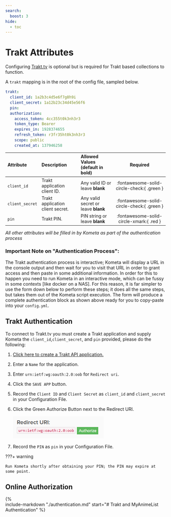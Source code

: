 ```yaml
---
search:
  boost: 3
hide:
  - toc
---
```

# Trakt Attributes

Configuring [Trakt.tv](https://trakt.tv/) is optional but is required for Trakt based collections to function. 

A `trakt` mapping is in the root of the config file, sampled below.

```yaml title="config.yml Trakt sample"
trakt:
  client_id: 1a2b3c4d5e6f7g8h9i
  client_secret: 1a12b23c34d45e56f6
  pin:
  authorization:
    access_token: 4cc355t0k3nh3r3
    token_type: Bearer
    expires_in: 1928374655
    refresh_token: r3fr35ht0k3nh3r3
    scope: public 
    created_at: 137946258
```

| Attribute        | Description                           | Allowed Values (default in **bold**)         |                  Required                  |
|:-----------------|:--------------------------------------|:---------------------------------------------|:------------------------------------------:|
| `client_id`      | Trakt application client ID.          | Any valid ID or leave **blank**              | :fontawesome-solid-circle-check:{ .green } |
| `client_secret`  | Trakt application client secret.      | Any valid secret or leave **blank**          | :fontawesome-solid-circle-check:{ .green } |
| `pin`            | Trakt PIN.                            | PIN string or leave **blank**                | :fontawesome-solid-circle-xmark:{ .red }   |


*All other attributes will be filled in by Kometa as part of the authentication process*

### Important Note on "Authentication Process":

The Trakt authentication process is interactive; Kometa will display a URL in the console output and then wait for you to visit that URL in order to grant access and then paste in some additional information.  In order for this to happen you need to run Kometa in an interactive mode, which can be fussy in some contexts [like docker on a NAS].  For this reason, it is far simpler to use the form down below to perform these steps; it does all the same steps, but takes them out of the Kometa script execution.  The form will produce a complete authentication block as shown above ready for you to copy-paste into your `config.yml`.

## Trakt Authentication

To connect to Trakt.tv you must create a Trakt application and supply Kometa the `client_id`,`client_secret`, and `pin` provided, please do the following:

1. [Click here to create a Trakt API application.](https://trakt.tv/oauth/applications/new)
2. Enter a `Name` for the application.
3. Enter `urn:ietf:wg:oauth:2.0:oob` for `Redirect uri`.
4. Click the `SAVE APP` button.
5. Record the `Client ID` and `Client Secret` as `client_id` and `client_secret` in your Configuration File.
6. Click the Green Authorize Button next to the Redirect URI.

    ![Trakt Authorize](../assets/images/config/trakt.png)

7. Record the `PIN` as `pin` in your Configuration File.

???+ warning

    Run Kometa shortly after obtaining your PIN; the PIN may expire at some point.

## Online Authorization

{%    
  include-markdown "./authentication.md"
  start="# Trakt and MyAnimeList Authentication"
%}
